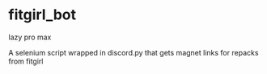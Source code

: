 # fitgirl_bot

lazy pro max

A selenium script wrapped in discord.py that gets magnet links for repacks from fitgirl
